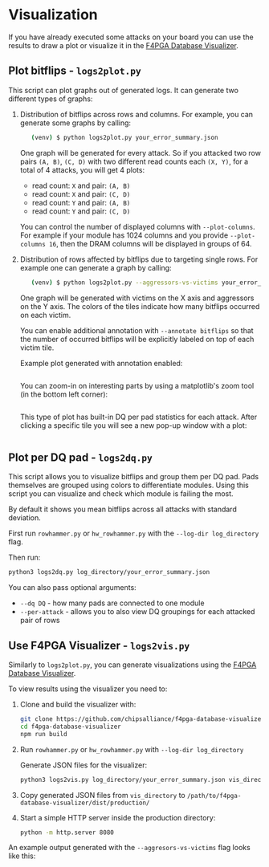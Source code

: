 # Visualization

If you have already executed some attacks on your board you can use the results to draw a plot or visualize it in the [F4PGA Database Visualizer](https://github.com/chipsalliance/f4pga-database-visualizer).

## Plot bitflips - `logs2plot.py`

This script can plot graphs out of generated logs. It can generate two different types of graphs:

1. Distribution of bitflips across rows and columns. For example, you can generate some graphs by calling:

   ```sh
      (venv) $ python logs2plot.py your_error_summary.json
   ```

   One graph will be generated for every attack.
   So if you attacked two row pairs ``(A, B)``, ``(C, D)`` with two different read counts each ``(X, Y)``, for a total of 4 attacks, you will get 4 plots:

   - read count: ``X`` and pair: ``(A, B)``
   - read count: ``X`` and pair: ``(C, D)``
   - read count: ``Y`` and pair: ``(A, B)``
   - read count: ``Y`` and pair: ``(C, D)``

   You can control the number of displayed columns with ``--plot-columns``.
   For example if your module has 1024 columns and you provide ``--plot-columns 16``, then the DRAM columns will be displayed in groups of 64.

2. Distribution of rows affected by bitflips due to targeting single rows. For example one can generate a graph by calling:

   ```sh
      (venv) $ python logs2plot.py --aggressors-vs-victims your_error_summary.json
   ```

   One graph will be generated with victims on the X axis and aggressors on the Y axis. The colors of the tiles indicate how many bitflips occurred on each victim.

   You can enable additional annotation with ``--annotate bitflips`` so that the number of occurred bitflips will be explicitly labeled on top of each victim tile.

   Example plot generated with annotation enabled:
   ```{image} annotation.png
   ```
   You can zoom-in on interesting parts by using a matplotlib's zoom tool (in the bottom left corner):
   ```{image} annotation_zoom.png
   ```

   This type of plot has built-in DQ per pad statistics for each attack. After clicking a specific tile you will see a new pop-up window with a plot:
   ```{image} dqs_vict_vs_aggr.png
   ```

## Plot per DQ pad - `logs2dq.py`

This script allows you to visualize bitflips and group them per DQ pad.
Pads themselves are grouped using colors to differentiate modules.
Using this script you can visualize and check which module is failing the most.

By default it shows you mean bitflips across all attacks with standard deviation.

First run `rowhammer.py` or `hw_rowhammer.py` with the `--log-dir log_directory` flag.

Then run:

```sh
python3 logs2dq.py log_directory/your_error_summary.json
```

You can also pass optional arguments:

- `--dq DQ` - how many pads are connected to one module
- `--per-attack` - allows you to also view DQ groupings for each attacked pair of rows

## Use F4PGA Visualizer - `logs2vis.py`

Similarly to `logs2plot.py`, you can generate visualizations using the [F4PGA Database Visualizer](https://github.com/chipsalliance/f4pga-database-visualizer).

To view results using the visualizer you need to:

1. Clone and build the visualizer with:

   ```sh
   git clone https://github.com/chipsalliance/f4pga-database-visualizer
   cd f4pga-database-visualizer
   npm run build
   ```

2. Run `rowhammer.py` or `hw_rowhammer.py` with `--log-dir log_directory`

   Generate JSON files for the visualizer:

   ```sh
   python3 logs2vis.py log_directory/your_error_summary.json vis_directory
   ```

3. Copy generated JSON files from `vis_directory` to `/path/to/f4pga-database-visualizer/dist/production/`

4. Start a simple HTTP server inside the production directory:

   ```sh
   python -m http.server 8080
   ```

An example output generated with the `--aggresors-vs-victims` flag looks like this:
```{image} f4pga_visualizer_aggr_vs_vict.png
```
